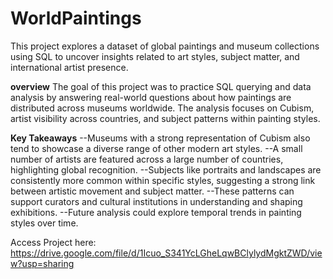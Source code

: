 # WorldPaintings
This project explores a dataset of global paintings and museum collections using SQL to uncover insights related to art styles, subject matter, and international artist presence.

**overview**
The goal of this project was to practice SQL querying and data analysis by answering real-world questions about how paintings are distributed across museums worldwide. The analysis focuses on Cubism, artist visibility across countries, and subject patterns within painting styles.

**Key Takeaways**
--Museums with a strong representation of Cubism also tend to showcase a diverse range of other modern art styles.
--A small number of artists are featured across a large number of countries, highlighting global recognition.
--Subjects like portraits and landscapes are consistently more common within specific styles, suggesting a strong link between artistic movement and subject matter.
--These patterns can support curators and cultural institutions in understanding and shaping exhibitions.
--Future analysis could explore temporal trends in painting styles over time.

Access Project here: https://drive.google.com/file/d/1Icuo_S341YcLGheLqwBClylydMgktZWD/view?usp=sharing
